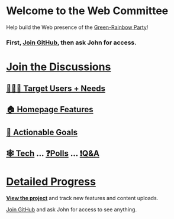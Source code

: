 # Welcome to the Web Committee

Help build the Web presence of the [Green-Rainbow Party][home]!

### First, [Join GitHub](https://github.com/signup), then ask John for access.

# [Join the Discussions](https://github.com/orgs/green-rainbow-org/discussions)

## [🧑‍🤝‍🧑 Target Users + Needs](https://github.com/orgs/green-rainbow-org/discussions/categories/1-target-users-needs)
## [🏠 Homepage Features](https://github.com/orgs/green-rainbow-org/discussions/categories/2-homepage-features)
## [🏁 Actionable Goals](https://github.com/orgs/green-rainbow-org/discussions/categories/actionable-goals)
## [🕸️ Tech](https://github.com/orgs/green-rainbow-org/discussions/categories/tech-committee) ... [❓Polls](https://github.com/orgs/green-rainbow-org/discussions/categories/vote-on-goals-and-features) ... [❗Q&A ](https://github.com/orgs/green-rainbow-org/discussions/categories/website-help-q-a)

# [Detailed Progress][view]

[**View the project**][view] and track new features and content uploads.

[Join GitHub](https://github.com/signup) and ask John for access to see anything.

[home]: https://green-rainbow.org
[view]: https://github.com/orgs/green-rainbow-org/projects/1/views/1
